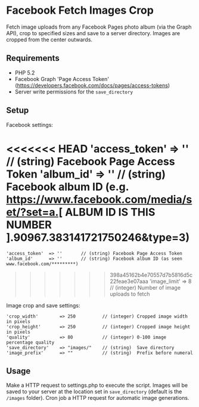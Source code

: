 # Facebook Fetch Images Crop
Fetch image uploads from any Facebook Pages photo album (via the Graph API), crop to specified sizes and save to a server directory. Images are cropped from the center outwards.

## Requirements
- PHP 5.2
- Facebook Graph 'Page Access Token' (https://developers.facebook.com/docs/pages/access-tokens)
- Server write permissions for the `save_directory`
 

## Setup

Facebook settings:

<<<<<<< HEAD
	'access_token'  => ''       // (string)  Facebook Page Access Token
	'album_id'      => ''       // (string)  Facebook album ID (e.g. https://www.facebook.com/media/set/?set=a.[ **ALBUM ID IS THIS NUMBER** ].90967.383141721750246&type=3)
=======
	'access_token'  => ''       // (string) Facebook Page Access Token
	'album_id'      => ''       // (string) Facebook album ID (as seen www.facebook.com/*********)
>>>>>>> 398a45162b4e70557d7b5816d5c22feae3e07aaa
	'image_limit'   => 8        // (integer) Number of image uploads to fetch

Image crop and save settings:

    'crop_width'        => 250          // (integer) Cropped image width in pixels
    'crop_height'       => 250          // (integer) Cropped image height in pixels
    'quality'           => 80           // (integer) 0-100 image percentage quality
    'save_directory'    => "images/"    // (string)  Save directory
    'image_prefix'      => ""           // (string)  Prefix before numeral 
    

## Usage
Make a HTTP request to settings.php to execute the script. Images will be saved to your server at the location set in `save_directory` (default is the `/images` folder). Cron job a HTTP request for automatic image generations. 